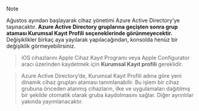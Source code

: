 > [!NOTE]
> Ağustos ayından başlayarak cihaz yönetimi Azure Active Directory’ye taşınacaktır. **Azure Active Directory gruplarına geçişten sonra grup ataması Kurumsal Kayıt Profili seçeneklerinde görünmeyecektir.** Değişiklikler birkaç aya yayılarak yapılacağından, konsolda henüz bir değişiklik görmeyebilirsiniz.

> iOS cihazlarını Apple Cihaz Kayıt Programı veya Apple Configurator aracı üzerinden kaydetmek için **Kurumsal Kayıt profili** gereklidir.

>Azure Active Directory’de, Kurumsal Kayıt Profili adına göre yeni dinamik cihaz grupları ataması tanımlanabilir. Bu işlem bir cihaz grubuna önceden atanmış cihazların, ilke ve uygulamaları dağıtılmış bir şekilde otomatik olarak gruba kaydolmasını sağlar. Diğer ayrıntılar yakında yayımlanacaktır.


<!--HONumber=Jun16_HO2-->


